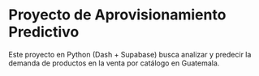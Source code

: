 # Proyecto de Aprovisionamiento Predictivo

Este proyecto en Python (Dash + Supabase) busca analizar y predecir la demanda 
de productos en la venta por catálogo en Guatemala.

